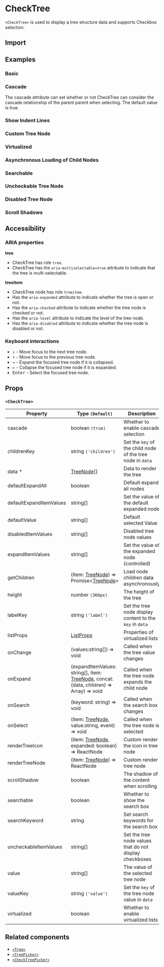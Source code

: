 # CheckTree

`<CheckTree>` is used to display a tree structure data and supports Checkbox selection.

## Import

<!--{include:<import-guide>}-->

## Examples

### Basic

<!--{include:`basic.md`}-->

### Cascade

The cascade attribute can set whether or not CheckTree can consider the cascade relationship of the parent parent when selecting. The default value is true.

<!--{include:`cascade.md`}-->

### Show Indent Lines

<!--{include:`show-indent-line.md`}-->

### Custom Tree Node

<!--{include:`custom.md`}-->

### Virtualized

<!--{include:`virtualized.md`}-->

### Asynchronous Loading of Child Nodes

<!--{include:`async.md`}-->

### Searchable

<!--{include:`searchable.md`}-->

### Uncheckable Tree Node

<!--{include:`uncheckable.md`}-->

### Disabled Tree Node

<!--{include:`disabled.md`}-->

### Scroll Shadows

<!--{include:`scroll-shadow.md`}-->

## Accessibility

### ARIA properties

**tree**

- CheckTree has role `tree`.
- CheckTree has the `aria-multiselectable=true` attribute to indicate that the tree is multi-selectable.

**treeitem**

- CheckTree node has role `treeitem`.
- Has the `aria-expanded` attribute to indicate whether the tree is open or not.
- Has the `aria-checked` attribute to indicate whether the tree node is checked or not.
- Has the `aria-level` attribute to indicate the level of the tree node.
- Has the `aria-disabled` attribute to indicate whether the tree node is disabled or not.

### Keyboard interactions

- <kbd>↓</kbd> - Move focus to the next tree node.
- <kbd>↑</kbd> - Move focus to the previous tree node.
- <kbd>→</kbd> - Expand the focused tree node if it is collapsed.
- <kbd>←</kbd> - Collapse the focused tree node if it is expanded.
- <kbd>Enter</kbd> - Select the focused tree node.

## Props

### `<CheckTree>`

| Property                | Type `(Default)`                                                                               | Description                                                | Version     |
| ----------------------- | ---------------------------------------------------------------------------------------------- | ---------------------------------------------------------- | ----------- |
| cascade                 | boolean `(true)`                                                                               | Whether to enable cascade selection                        |             |
| childrenKey             | string `('children')`                                                                          | Set the `key` of the child node of the tree node in `data` |             |
| data \*                 | [TreeNode][node][]                                                                             | Data to render the tree                                    |             |
| defaultExpandAll        | boolean                                                                                        | Default expand all nodes                                   |             |
| defaultExpandItemValues | string[]                                                                                       | Set the value of the default expanded node                 |             |
| defaultValue            | string[]                                                                                       | Default selected Value                                     |             |
| disabledItemValues      | string[]                                                                                       | Disabled tree node values                                  |             |
| expandItemValues        | string[]                                                                                       | Set the value of the expanded node (controlled)            |             |
| getChildren             | (item: [TreeNode][node]) => Promise&lt;[TreeNode][node]&gt;                                    | Load node children data asynchronously                     |             |
| height                  | number `(360px)`                                                                               | The height of the tree                                     |             |
| labelKey                | string `('label')`                                                                             | Set the tree node display content to the `key` in `data`   |             |
| listProps               | [ListProps][listprops]                                                                         | Properties of virtualized lists                            |             |
| onChange                | (values:string[]) => void                                                                      | Called when the tree value changes                         |             |
| onExpand                | (expandItemValues: string[], item: [TreeNode][node], concat:(data, children) => Array) => void | Called when the tree node expands the child node           |             |
| onSearch                | (keyword: string) => void                                                                      | Called when the search box changes                         |             |
| onSelect                | (item: [TreeNode][node], value:string, event) => void                                          | Called when the tree node is selected                      |             |
| renderTreeIcon          | (item: [TreeNode][node], expanded: boolean) => ReactNode                                       | Custom render the icon in tree node                        |             |
| renderTreeNode          | (item: [TreeNode][node]) => ReactNode                                                          | Custom render tree node                                    |             |
| scrollShadow            | boolean                                                                                        | The shadow of the content when scrolling                   | ![][5.62.0] |
| searchable              | boolean                                                                                        | Whether to show the search box                             | ![][5.61.0] |
| searchKeyword           | string                                                                                         | Set search keywords for the search box                     |             |
| uncheckableItemValues   | string[]                                                                                       | Set the tree node values that do not display checkboxes    |             |
| value                   | string[]                                                                                       | The value of the selected tree node                        |             |
| valueKey                | string `('value')`                                                                             | Set the `key` of the tree node value in `data`             |             |
| virtualized             | boolean                                                                                        | Whether to enable virtualized lists                        |             |

<!--{include:(_common/types/tree-node.md)}-->
<!--{include:(_common/types/list-props.md)}-->

## Related components

- [`<Tree>`](/components/tree)
- [`<TreePicker>`](/components/tree-picker)
- [`<CheckTreePicker>`](/components/check-tree-picker)

[listprops]: #code-ts-list-props-code
[node]: #code-ts-tree-node-code
